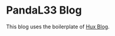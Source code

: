 # PandaL33 Blog

This blog uses the boilerplate of [Hux Blog](https://github.com/Huxpro/huxpro.github.io).
